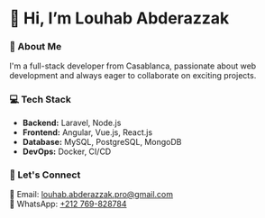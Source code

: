 # 👋 Hi, I’m Louhab Abderazzak  

### 🚀 About Me  
I'm a full-stack developer from Casablanca, passionate about web development and always eager to collaborate on exciting projects.  

### 💻 Tech Stack  
- **Backend:** Laravel, Node.js  
- **Frontend:** Angular, Vue.js, React.js  
- **Database:** MySQL, PostgreSQL, MongoDB  
- **DevOps:** Docker, CI/CD  

### 🤝 Let's Connect  
📧 Email: [louhab.abderazzak.pro@gmail.com](mailto:louhab.abderazzak.pro@gmail.com)  
📱 WhatsApp: [+212 769-828784](https://wa.me/212769828784)  
